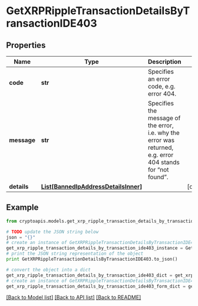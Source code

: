# GetXRPRippleTransactionDetailsByTransactionIDE403


## Properties
Name | Type | Description | Notes
------------ | ------------- | ------------- | -------------
**code** | **str** | Specifies an error code, e.g. error 404. | 
**message** | **str** | Specifies the message of the error, i.e. why the error was returned, e.g. error 404 stands for “not found”. | 
**details** | [**List[BannedIpAddressDetailsInner]**](BannedIpAddressDetailsInner.md) |  | [optional] 

## Example

```python
from cryptoapis.models.get_xrp_ripple_transaction_details_by_transaction_ide403 import GetXRPRippleTransactionDetailsByTransactionIDE403

# TODO update the JSON string below
json = "{}"
# create an instance of GetXRPRippleTransactionDetailsByTransactionIDE403 from a JSON string
get_xrp_ripple_transaction_details_by_transaction_ide403_instance = GetXRPRippleTransactionDetailsByTransactionIDE403.from_json(json)
# print the JSON string representation of the object
print GetXRPRippleTransactionDetailsByTransactionIDE403.to_json()

# convert the object into a dict
get_xrp_ripple_transaction_details_by_transaction_ide403_dict = get_xrp_ripple_transaction_details_by_transaction_ide403_instance.to_dict()
# create an instance of GetXRPRippleTransactionDetailsByTransactionIDE403 from a dict
get_xrp_ripple_transaction_details_by_transaction_ide403_form_dict = get_xrp_ripple_transaction_details_by_transaction_ide403.from_dict(get_xrp_ripple_transaction_details_by_transaction_ide403_dict)
```
[[Back to Model list]](../README.md#documentation-for-models) [[Back to API list]](../README.md#documentation-for-api-endpoints) [[Back to README]](../README.md)


